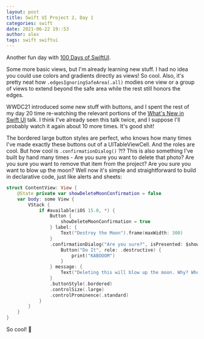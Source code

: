 ```yaml
---
layout: post
title: Swift UI Project 2, Day 1
categories: swift
date: 2021-06-22 19::53
author: alex
tags: swift swiftui
---
```


Another fun day with [100 Days of SwiftUI](https://www.hackingwithswift.com/100/swiftui).

Some more basic views, but I'm already learning new stuff. I had no idea you could use colors and gradients directly as views! So cool. Also, it's pretty neat how `.edgesIgnoringSafeArea(.all)` modies one view or a group of views to extend beyond the safe area while the rest still honors the edges.

WWDC21 introduced some new stuff with buttons, and I spent the rest of my day 20 time re-watching the relevant portions of the [What's New in Swift UI](https://developer.apple.com/videos/play/wwdc2021/10018/) talk. I think I've already seen this talk twice, and I suppose I'll probably watch it again about 10 more times. It's good shit!

The bordered large button styles are perfect, who knows how many times I've made exactly these buttons out of a UITableViewCell. And the roles are cool. But how cool is `.confirmationDialog()` ?!? This is also something I've built by hand many times - Are you sure you want to delete that photo? Are you sure you want to remove that item from the project? Are you sure you want to blow up the moon? Well now it's simple and straightforward to build in declarative code, just like alerts and sheets:

```swift
struct ContentView: View {
    @State private var showDeleteMoonConfirmation = false
    var body: some View {
        VStack {
            if #available(iOS 15.0, *) {
                Button {
                    showDeleteMoonConfirmation = true
                } label: {
                    Text("Destroy the Moon").frame(maxWidth: 300)
                }
                .confirmationDialog("Are you sure?", isPresented: $showDeleteMoonConfirmation) {
                    Button("Do It", role: .destructive) {
                        print("KABOOOM")
                    }
                } message: {
                    Text("Deleting this will blow up the moon. Why? Who cares, it's not important to the plot.")
                }
                .buttonStyle(.bordered)
                .controlSize(.large)
                .controlProminence(.standard)
            }
        }
    }
}
```

So cool! 🥰